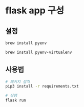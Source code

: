 # flask app 구성

## 설정

```bash
brew install pyenv

brew install pyenv-virtualenv
```

## 사용법

```bash
# 패키지 설치
pip3 install -r requirements.txt

# 실행
flask run
```
